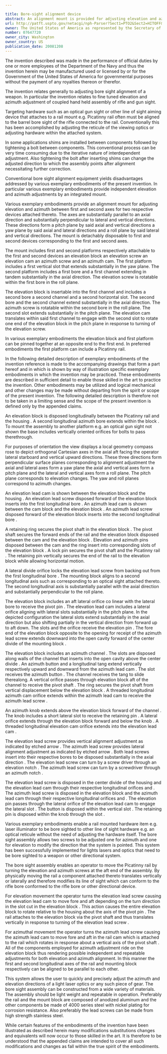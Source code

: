 ```yaml
---

title: Bore-sight alignment device
abstract: An alignment mount is provided for adjusting elevation and azimuth between first and second axes for two respective devices attached thereto. The axes are substantially parallel to an axial direction and substantially perpendicular to lateral and vertical directions. These directions form a pitch plane by said axial and vertical directions, a yaw plane by said axial and lateral directions and a roll plane by said lateral and vertical directions. The mount is detachably disposable to first and second devices corresponding to the first and second axes. The mount includes first and second platforms respectively attachable to the first and second devices, an elevation block, an elevation screw, an elevation cam, an azimuth screw and an azimuth cam. The first platform includes a first slot that extends substantially in the yaw plane. The second platform includes a first bore and a first channel extending in tandem substantially in the axial direction. The elevation screw is rotatable within the first bore in the roll plane. The elevation block is insertable into the first channel and includes a second bore, a second channel and a second slot. The second bore and the second channel extend substantially in the axial direction. The azimuth screw is rotatable within the second bore in the roll plane. The second slot extends substantially in the pitch plane. The elevation cam translates within said first channel to engage with the second slot to rotate one end of the elevation block in the pitch plane in response to turning of the elevation screw. The elevation block and first platform can be pinned together at an opposite end to the first end. The first platform can include a Picatinny rail.
url: http://patft.uspto.gov/netacgi/nph-Parser?Sect1=PTO2&Sect2=HITOFF&p=1&u=%2Fnetahtml%2FPTO%2Fsearch-adv.htm&r=1&f=G&l=50&d=PALL&S1=07647720&OS=07647720&RS=07647720
owner: The United States of America as represented by the Secretary of the Navy
number: 07647720
owner_city: Washington
owner_country: US
publication_date: 20081208
---
```

The invention described was made in the performance of official duties by one or more employees of the Department of the Navy and thus the invention herein may be manufactured used or licensed by or for the Government of the United States of America for governmental purposes without the payment of any royalties thereon or therefor.

The invention relates generally to adjusting bore sight alignment of a weapon. In particular the invention relates to fine tuned elevation and azimuth adjustment of coupled hand held assembly of rifle and gun sight.

Targeting hardware such as an optical gun sight or other line of sight aiming device that attaches to a rail mount e.g. Picatinny rail often must be aligned to the barrel bore sight of the rifle connected to the rail. Conventionally this has been accomplished by adjusting the reticule of the viewing optics or adjusting hardware within the attached system.

In some applications shims are installed between components followed by tightening a bolt between components. This conventional process can be very time consuming due to the iterative nature of interdependent adjustment. Also tightening the bolt after inserting shims can change the adjusted direction to which the assembly points after alignment necessitating further correction.

Conventional bore sight alignment equipment yields disadvantages addressed by various exemplary embodiments of the present invention. In particular various exemplary embodiments provide independent elevation and azimuth adjustments by an integrated mount.

Various exemplary embodiments provide an alignment mount for adjusting elevation and azimuth between first and second axes for two respective devices attached thereto. The axes are substantially parallel to an axial direction and substantially perpendicular to lateral and vertical directions. These directions form a pitch plane by said axial and vertical directions a yaw plane by said axial and lateral directions and a roll plane by said lateral and vertical directions. The mount is detachably disposable to first and second devices corresponding to the first and second axes.

The mount includes first and second platforms respectively attachable to the first and second devices an elevation block an elevation screw an elevation cam an azimuth screw and an azimuth cam. The first platform includes a first vertical slot that extends substantially in the yaw plane. The second platform includes a first bore and a first channel extending in tandem substantially in the axial direction. The elevation screw is rotatable within the first bore in the roll plane.

The elevation block is insertable into the first channel and includes a second bore a second channel and a second horizontal slot. The second bore and the second channel extend substantially in the axial direction. The azimuth screw is rotatable within the second bore in the roll plane. The second slot extends substantially in the pitch plane. The elevation cam translates within said first channel to engage with the second slot to rotate one end of the elevation block in the pitch plane in response to turning of the elevation screw.

In various exemplary embodiments the elevation block and first platform can be pinned together at an opposite end to the first end. In preferred embodiments the first platform can include a Picatinny rail.

In the following detailed description of exemplary embodiments of the invention reference is made to the accompanying drawings that form a part hereof and in which is shown by way of illustration specific exemplary embodiments in which the invention may be practiced. These embodiments are described in sufficient detail to enable those skilled in the art to practice the invention. Other embodiments may be utilized and logical mechanical and other changes may be made without departing from the spirit or scope of the present invention. The following detailed description is therefore not to be taken in a limiting sense and the scope of the present invention is defined only by the appended claims.

An elevation block is disposed longitudinally between the Picatinny rail and the housing . A second longitudinal azimuth bore extends within the block . To mount the assembly to another platform e.g. an optical gun sight not shown the base includes vertically oriented orifices for bolts to pass therethrough.

For purposes of orientation the view displays a local geometry compass rose to depict orthogonal Cartesian axes in the axial aft facing the operator lateral starboard and vertical upward directions. These three directions form perpendicular surface planes corresponding to alignment adjustment the axial and lateral axes form a yaw plane the axial and vertical axes form a pitch plane and the lateral and vertical axes form a roll plane. The pitch plane corresponds to elevation changes. The yaw and roll planes correspond to azimuth changes.

An elevation lead cam is shown between the elevation block and the housing . An elevation lead screw disposed forward of the elevation block inserts into the first longitudinal bore . An azimuth lead cam is shown between the cam block and the elevation block . An azimuth lead screw disposed forward of the elevation block inserts into the second longitudinal bore .

A retaining ring secures the pivot shaft in the elevation block . The pivot shaft secures the forward ends of the rail and the elevation block disposed between the cam and the elevation block . Elevation and azimuth pins disposed between the cam and the ring insert into corresponding slots of the elevation block . A lock pin secures the pivot shaft and the Picatinny rail . The retaining pin vertically secures the end of the rail to the elevation block while allowing horizontal motion.

A lateral divide orifice locks the elevation lead screw from backing out from the first longitudinal bore . The mounting block aligns to a second longitudinal axis such as corresponding to an optical sight attached thereto. The second longitudinal axis is substantially parallel with the axial direction and substantially perpendicular to the roll plane.

The elevation block includes an aft lateral orifice co linear with the lateral bore to receive the pivot pin . The elevation lead cam includes a lateral orifice aligning with lateral slots substantially in the pitch plane. In the depicted configuration the lateral slots extend substantially in the axial direction but also shifting partially in the vertical direction from forward up to aft down. The slots and the orifice receive the elevation pin . The fore end of the elevation block opposite to the opening for receipt of the azimuth lead screw extends downward into the open cavity forward of the center divide of the mounting block .

The elevation block includes an azimuth channel . The slots are disposed along walls of the channel that inserts into the open cavity above the center divide . An azimuth button and a longitudinal tang extend vertically respectively upward and downward from the azimuth lead cam . The slot receives the azimuth button . The channel receives the tang to slide therealong. A vertical orifice passes through elevation block aft of the channel to receive the pivot shaft . The ring secures the pivot shaft from vertical displacement below the elevation block . A threaded longitudinal azimuth cam orifice extends within the azimuth lead cam to receive the azimuth lead screw .

An azimuth knob extends above the elevation block forward of the channel . The knob includes a short lateral slot to receive the retaining pin . A lateral orifice extends through the elevation block forward and below the knob . A threaded longitudinal elevation cam orifice extends into the elevation lead cam .

The elevation lead screw provides vertical alignment adjustment as indicated by etched arrow . The azimuth lead screw provides lateral alignment adjustment as indicated by etched arrow . Both lead screws insert into their respective bores to be disposed substantially in the axial direction . The elevation lead screw can turn by a screw driver through an elevation notch . The azimuth lead screw can turn by a screwdriver through an azimuth notch .

The elevation lead screw is disposed in the center divide of the housing and the elevation lead cam through their respective longitudinal orifices and . The azimuth lead screw is disposed in the elevation block and the azimuth lead cam through their respective longitudinal orifices and . The elevation pin passes through the lateral orifice of the elevation lead cam to engage the lateral slot . The button is disposed within the vertical slot . The retaining pin is disposed within the knob through the slot .

Various exemplary embodiments enable a rail mounted hardware item e.g. laser illuminator to be bore sighted to other line of sight hardware e.g. an optical reticule without the need of adjusting the hardware itself. The bore sight assembly allows two screws to be adjusted one for azimuth and one for elevation to modify the direction that the system is pointed. This system has been successfully implemented for lights lasers and optics that need to be bore sighted to a weapon or other directional system.

The bore sight assembly enables an operator to move the Picatinny rail by turning the elevation and azimuth screws at the aft end of the assembly. By physically moving the rail a component attached thereto translates vertically or laterally and therefore modifies its line of sight which can conform to the rifle bore conformed to the rifle bore or other directional device.

For elevation movement the operator turns the elevation lead screw causing the elevation lead cam to move fore and aft depending on the turn direction in the slot cut in the elevation block . This action causes the entire elevation block to rotate relative to the housing about the axis of the pivot pin . The rail attaches to the elevation block via the pivot shaft and thus translates vertically in response to turning of the elevation lead screw .

For azimuthal movement the operator turns the azimuth lead screw causing the azimuth lead cam to move fore and aft in the rail cam which is attached to the rail which rotates in response about a vertical axis of the pivot shaft . All of the components employed for azimuth adjustment ride on the elevation block thus rendering possible independent and repeatable adjustments for both elevation and azimuth alignment. In this manner the first and second longitudinal axes of the rail and mounting block respectively can be aligned to be parallel to each other.

This system allows the user to quickly and precisely adjust the azimuth and elevation directions of a light laser optics or any such piece of gear. The bore sight assembly can be constructed from a wide variety of materials. The assembly should be light weight and repeatable in operation. Preferably the rail and the mount block are composed of anodized aluminum and the other components be made of 4000 series steel with nickel plating for corrosion resistance. Also preferably the lead screws can be made from high strength stainless steel.

While certain features of the embodiments of the invention have been illustrated as described herein many modifications substitutions changes and equivalents will now occur to those skilled in the art. It is therefore to be understood that the appended claims are intended to cover all such modifications and changes as fall within the true spirit of the embodiments.

